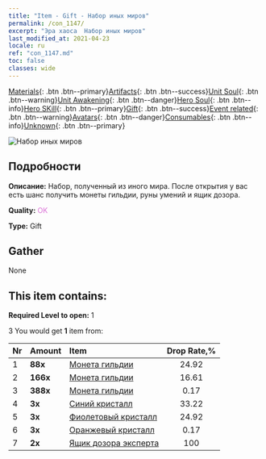 ```yaml
---
title: "Item - Gift - Набор иных миров"
permalink: /con_1147/
excerpt: "Эра хаоса  Набор иных миров"
last_modified_at: 2021-04-23
locale: ru
ref: "con_1147.md"
toc: false
classes: wide
---
```

 [Materials](/ItemsRU/){: .btn .btn--primary}[Artifacts](/ItemsRU/Artifacts/){: .btn .btn--success}[Unit Soul](/ItemsRU/UnitSoul/){: .btn .btn--warning}[Unit Awakening](/ItemsRU/UnitAwakening/){: .btn .btn--danger}[Hero Soul](/ItemsRU/HeroSoul/){: .btn .btn--info}[Hero SKill](/ItemsRU/HeroSkill/){: .btn .btn--primary}[Gift](/ItemsRU/Gift/){: .btn .btn--success}[Event related](/ItemsRU/Events/){: .btn .btn--warning}[Avatars](/ItemsRU/Avatars/){: .btn .btn--danger}[Consumables](/ItemsRU/Consumables/){: .btn .btn--info}[Unknown](/ItemsRU/Unknown/){: .btn .btn--primary}

 ![Набор иных миров](/images/t/i_907003.png)

## Подробности
 **Описание:** Набор, полученный из иного мира. После открытия у вас есть шанс получить монеты гильдии, руны умений и ящик дозора.

 **Quality:** <span style="color: #DA70D6">OK</span>

 **Type:** Gift

## Gather

  None

## This item contains:

 **Required Level to open:** 1

 3 You would get **1** item  from:

  | Nr | Amount |     Item    | Drop Rate,% |
  |:---|:-------|:------------|:---------:|
  | 1 |  **88x** | [Монета гильдии](/ItemsRU/con_896/) | 24.92 | 
  | 2 |  **166x** | [Монета гильдии](/ItemsRU/con_896/) | 16.61 | 
  | 3 |  **388x** | [Монета гильдии](/ItemsRU/con_896/) | 0.17 | 
  | 4 |  **3x** | [Синий кристалл](/ItemsRU/con_716/) | 33.22 | 
  | 5 |  **3x** | [Фиолетовый кристалл](/ItemsRU/con_720/) | 24.92 | 
  | 6 |  **3x** | [Оранжевый кристалл](/ItemsRU/con_730/) | 0.17 | 
  | 7 |  **2x** | [Ящик дозора эксперта](/ItemsRU/con_773/) | 100 | 
